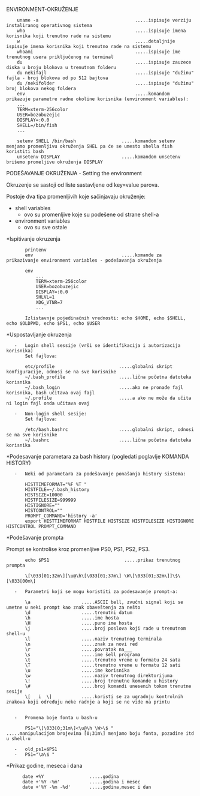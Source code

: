 ENVIRONMENT-OKRUŽENJE 

        uname -a                                    .....ispisuje verziju instaliranog operativnog sistema
        who                                         .....ispisuje imena korisnika koji trenutno rade na sistemu
        w                                           .....detaljnije ispisuje imena korisnika koji trenutno rade na sistemu
        whoami                                      .....ispisuje ime trenutnog usera priključenog na terminal
        du                                          .....ispisuje zauzece diska u broju blokova u trenutnom folderu
        du nekifajl                                 .....ispisuje "dužinu" fajla - broj blokova od po 512 bajtova
        du /nekifolder                              .....ispisuje "dužinu" broj blokova nekog foldera 
        env                                         .....komandom prikazuje parametre radne okoline korisnika (environment variables):
        ...
        TERM=xterm-256color
        USER=bozobuzejic
        DISPLAY=:0.0
        SHELL=/bin/fish
        ...

        setenv SHELL /bin/bash                 .....komandom setenv menjamo promenljivu okruženja SHEL pa će se umesto shella fish koristiti bash
        unsetenv DISPLAY                       .....komandom unsetenv brišemo promeljivu okruženja DISPLAY
     
  
 PODEŠAVANJE OKRUŽENJA - Setting the environment

Okruzenje se sastoji od liste sastavljene od key=value parova.

Postoje dva tipa promenljivih koje sačinjavaju okruženje:

* shell variables
     - ovo su promenljive koje su podešene od strane shell-a
* environment variables
     - ovo su sve ostale
 
 
*Ispitivanje okruzenja 

           printenv  
           env                                 .....komande za prikazivanje environment variables - podešavanja okruženja  
           
           env
               ...
               TERM=xterm-256color
               USER=bozobuzejic
               DISPLAY=:0.0
               SHLVL=1
               XDG_VTNR=7
               ...
           
           Izlistavnje pojedinačnih vrednosti: echo $HOME, echo $SHELL, echo $OLDPWD, echo $PS1, echo $USER
      

*Uspostavljanje okruzenja

       -   Login shell sessije (vrši se identifikacija i autorizacija korisnika)
           Set fajlova:
           
           etc/profile                        .....globalni skript konfiguracije, odnosi se na sve korisnike
           ~/.bash_profile                    .....lična početna datoteka korisnika
           ~/.bash_login                      .....ako ne pronađe fajl korisnika, bash učitava ovaj fajl
           ~/.profile                         .....a ako ne može da učita ni login fajl onda učitava ovaj
 
       -   Non-login shell sesije:
           Set fajlova:
           
           /etc/bash.bashrc                   .....globalni skript, odnosi se na sve korisnike
           ~/.bashrc                          .....lična početna datoteka korisnika
 
 
*Podesavanje parametara za bash history (pogledati poglavlje KOMANDA HISTORY)

       -   Neki od parametara za podešavanje ponašanja history sistema:
       
           HISTTIMEFORMAT="%F %T "
           HISTFILE=~/.bash_history
           HISTSIZE=10000
           HISTFILESIZE=999999
           HISTIGNORE=""
           HISTCONTROL=""
           PROMPT_COMMAND='history -a'
           export HISTTIMEFORMAT HISTFILE HISTSIZE HISTFILESIZE HISTIGNORE HISTCONTROL PROMPT_COMMAND
 
 
*Podešavanje prompta

Prompt se kontrolise kroz promenljive PS0, PS1, PS2, PS3. 

 
           echo $PS1                            .....prikaz trenutnog prompta 
           
           \[\033[01;32m\][\u@\h\[\033[01;37m\] \W\[\033[01;32m\]]\$\[\033[00m\]
        
       -   Parametri koji se mogu koristiti za podesavanje prompt-a:     
        
           \a                   .....ASCII bell, zvučni signal koji se umetne u neki prompt kao znak obaveštenja za nešto
           \d                   .....trenutni datum
           \h                   .....ime hosta
           \H                   .....puno ime hosta
           \j                   .....broj poslova koji rade u trenutnom shell-u
           \l                   .....naziv trenutnog terminala 
           \n                   .....znak za novi red
           \r                   .....povratak na___
           \s                   .....ime šell programa
           \t                   .....trenutno vreme u formatu 24 sata
           \T                   .....trenutno vreme u formatu 12 sati
           \u                   .....ime korisnika
           \w                   .....naziv trenutnog direktorijuma
           \!                   .....broj trenutne komande u history
           \#                   .....broj komandi unesenih tokom trenutne sesije
           \[   i  \]           .....koristi se za ugradnju kontrolnih znakova koji određuju neke radnje a koji se ne vide na printu
   
        
       -   Promena boje fonta u bash-u
     
           PS1="\[\033[0;31m\]<\u@\h \W>\$ "                .....manipulacijom brojevima [0;31m\] menjamo boju fonta, pozadine itd u shell-u
           
       -   old_ps1=$PS1
       -   PS1="\a\$ "
       
      
*Prikaz godine, meseca i dana

          date +%Y                 .....godina    
          date +'%Y -%m'           .....godina i mesec 
          date +'%Y -%m -%d'       .....godina,mesec i dan
          
 